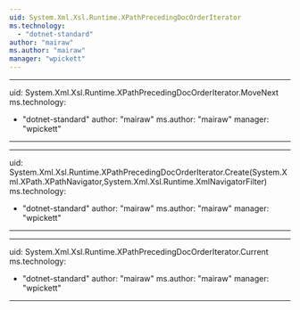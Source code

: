 ```yaml
---
uid: System.Xml.Xsl.Runtime.XPathPrecedingDocOrderIterator
ms.technology: 
  - "dotnet-standard"
author: "mairaw"
ms.author: "mairaw"
manager: "wpickett"
---
```


---
uid: System.Xml.Xsl.Runtime.XPathPrecedingDocOrderIterator.MoveNext
ms.technology: 
  - "dotnet-standard"
author: "mairaw"
ms.author: "mairaw"
manager: "wpickett"
---

---
uid: System.Xml.Xsl.Runtime.XPathPrecedingDocOrderIterator.Create(System.Xml.XPath.XPathNavigator,System.Xml.Xsl.Runtime.XmlNavigatorFilter)
ms.technology: 
  - "dotnet-standard"
author: "mairaw"
ms.author: "mairaw"
manager: "wpickett"
---

---
uid: System.Xml.Xsl.Runtime.XPathPrecedingDocOrderIterator.Current
ms.technology: 
  - "dotnet-standard"
author: "mairaw"
ms.author: "mairaw"
manager: "wpickett"
---
